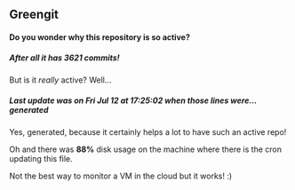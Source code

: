 ## Greengit

#### Do you wonder why this repository is so active?

##### After all it has 3621 commits!

But is it *really* active? Well...

##### Last update was on Fri Jul 12 at 17:25:02 when those lines were... generated

Yes, generated, because it certainly helps a lot to have such an active repo!

Oh and there was **88%** disk usage on the machine
where there is the cron updating this file.

Not the best way to monitor a VM in the cloud but it works! :)
